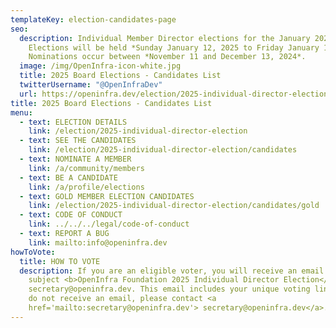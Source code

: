 ```yaml
---
templateKey: election-candidates-page
seo:
  description: Individual Member Director elections for the January 2025 Board
    Elections will be held *Sunday January 12, 2025 to Friday January 17, 2025*.
    Nominations occur between *November 11 and December 13, 2024*.
  image: /img/OpenInfra-icon-white.jpg
  title: 2025 Board Elections - Candidates List
  twitterUsername: "@OpenInfraDev"
  url: https://openinfra.dev/election/2025-individual-director-election/candidates
title: 2025 Board Elections - Candidates List
menu:
  - text: ELECTION DETAILS
    link: /election/2025-individual-director-election
  - text: SEE THE CANDIDATES
    link: /election/2025-individual-director-election/candidates
  - text: NOMINATE A MEMBER
    link: /a/community/members
  - text: BE A CANDIDATE
    link: /a/profile/elections
  - text: GOLD MEMBER ELECTION CANDIDATES
    link: /election/2025-individual-director-election/candidates/gold
  - text: CODE OF CONDUCT
    link: ../../../legal/code-of-conduct
  - text: REPORT A BUG
    link: mailto:info@openinfra.dev
howToVote:
  title: HOW TO VOTE
  description: If you are an eligible voter, you will receive an email with the
    subject <b>OpenInfra Foundation 2025 Individual Director Election</b> from
    secretary@openinfra.dev. This email includes your unique voting link. If you
    do not receive an email, please contact <a
    href='mailto:secretary@openinfra.dev'> secretary@openinfra.dev</a>.
---
```

